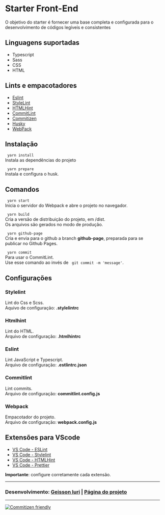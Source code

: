 # Starter Front-End
O objetivo do starter é fornecer uma base completa e configurada para o desenvolvimento de códigos legíveis e consistentes

## Linguagens suportadas

- Typescript
- Sass
- CSS
- HTML

## Lints e empacotadores

- [Eslint](https://eslint.org/)
- [StyleLint](https://stylelint.io/)
- [HTMLHint](https://htmlhint.com/)
- [CommitLint](https://github.com/conventional-changelog/commitlint)
- [Commitizen](https://commitizen-tools.github.io/commitizen/)
- [Husky](https://typicode.github.io/husky/#/)
- [WebPack](https://webpack.js.org/)

## Instalação

<code> yarn install </code> <br>
Instala as dependências do projeto

<code> yarn prepare </code> <br>
Instala e configura o husk.

## Comandos

<code> yarn start </code> <br>
Inicia o servidor do Webpack e abre o projeto no navegador.

<code> yarn build </code> <br>
Cria a versão de distribuição do projeto, em /dist. <br>
Os arquivos são gerados no modo de produção.

<code> yarn github-page </code> <br>
Cria e envia para o github a branch __github-page__, preparada para se publicar no Github Pages.

<code> yarn commit </code> <br>
Para usar o CommitLint. <br>
Use esse comando ao invés de <code> git commit -m 'message'</code>.

## Configurações

### Stylelint
Lint do Css e Scss.<br>
Aquivo de configuração: **.stylelintrc**

### Htmlhint
Lint do HTML. <br>
Arquivo de configuração: **.htmlhintrc**

### Eslint
Lint JavaScript e Typescript. <br>
Arquivo de configuração: **.estlintrc.json**

### Commitlint
Lint commits. <br>
Arquivo de configuração: **commitlint.config.js**

### Webpack
Empacotador do projeto. <br>
Arquivo de configuração: **webpack.config.js**

## Extensões para VScode

- [VS Code - ESLint](https://marketplace.visualstudio.com/items?itemName=dbaeumer.vscode-eslint)
- [VS Code - Stylelint](https://marketplace.visualstudio.com/items?itemName=stylelint.vscode-stylelint)
- [VS Code - HTMLHint](https://marketplace.visualstudio.com/items?itemName=mkaufman.HTMLHint)
- [VS Code - Prettier](https://marketplace.visualstudio.com/items?itemName=esbenp.prettier-vscode)

__Importante__: configure corretamente cada extensão.

---

### Desenvolvimento: [Geisson Iuri](mailto:geissoniuri@gmail.com)  |  [Página do projeto](https://geisson.github.io/starter-frontend/)

___

[![Commitizen friendly](https://img.shields.io/badge/commitizen-friendly-brightgreen.svg)](http://commitizen.github.io/cz-cli/)
